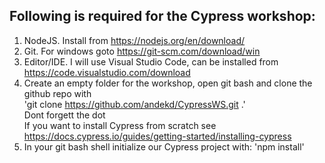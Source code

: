 ## Following is required for the Cypress workshop:  
  
1. NodeJS. Install from <https://nodejs.org/en/download/>  
2. Git. For windows goto <https://git-scm.com/download/win>  
3. Editor/IDE. I will use Visual Studio Code, can be installed from <https://code.visualstudio.com/download>
4. Create an empty folder for the workshop, open git bash and clone the github repo with  
   'git clone https://github.com/andekd/CypressWS.git .'  
   Dont forgett the dot  
   If you want to install Cypress from scratch see <https://docs.cypress.io/guides/getting-started/installing-cypress>
5. In your git bash shell initialize our Cypress project with: 'npm install'